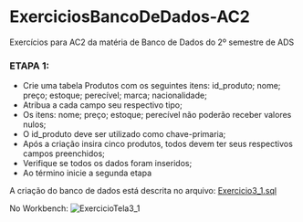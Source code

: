 # ExerciciosBancoDeDados-AC2
Exercícios para AC2 da matéria de Banco de Dados do 2º semestre de ADS 

### ETAPA 1:

* Crie uma tabela Produtos com os seguintes itens: id_produto; nome; preço; estoque; perecível; marca; nacionalidade;
* Atribua a cada campo seu respectivo tipo;
* Os itens: nome; preço; estoque; perecível não poderão receber valores nulos;
* O id_produto deve ser utilizado como chave-primaria;
* Após a criação insira cinco produtos, todos devem ter seus respectivos campos
preenchidos;
* Verifique se todos os dados foram inseridos;
* Ao término inicie a segunda etapa

A criação do banco de dados está descrita no arquivo: [Exercicio3_1.sql](Exercicio3_1)

No Workbench:
![ExercicioTela3_1](ExercicioTela3_1)
